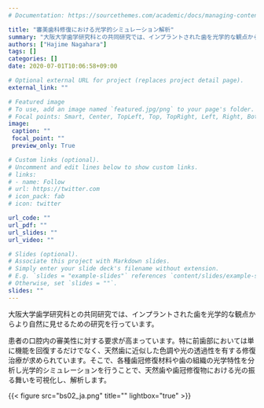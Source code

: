 ```yaml
---
# Documentation: https://sourcethemes.com/academic/docs/managing-content/

title: "審美歯科修復における光学的シミュレーション解析"
summary: "大阪大学歯学研究科との共同研究では、インプラントされた歯を光学的な観点からより自然に見せるための研究を行っています。"
authors: ["Hajime Nagahara"]
tags: []
categories: []
date: 2020-07-01T10:06:58+09:00

# Optional external URL for project (replaces project detail page).
external_link: ""

# Featured image
# To use, add an image named `featured.jpg/png` to your page's folder.
# Focal points: Smart, Center, TopLeft, Top, TopRight, Left, Right, BottomLeft, Bottom, BottomRight.
image:
 caption: ""
 focal_point: ""
 preview_only: True

# Custom links (optional).
# Uncomment and edit lines below to show custom links.
# links:
# - name: Follow
# url: https://twitter.com
# icon_pack: fab
# icon: twitter

url_code: ""
url_pdf: ""
url_slides: ""
url_video: ""

# Slides (optional).
# Associate this project with Markdown slides.
# Simply enter your slide deck's filename without extension.
# E.g. `slides = "example-slides"` references `content/slides/example-slides.md`.
# Otherwise, set `slides = ""`.
slides: ""
---
```

大阪大学歯学研究科との共同研究では、インプラントされた歯を光学的な観点からより自然に見せるための研究を行っています。

患者の口腔内の審美性に対する要求が高まっています。特に前歯部においては単に機能を回復するだけでなく、天然歯に近似した色調や光の透過性を有する修復治療が求められています。そこで、各種歯冠修復材料や歯の組織の光学特性を分析し光学的シミュレーションを行うことで、天然歯や歯冠修復物における光の振る舞いを可視化し、解析します。


{{< figure src="bs02_ja.png" title="" lightbox="true" >}}